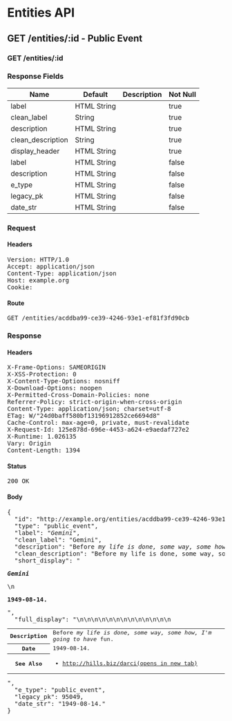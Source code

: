 # Entities API



## GET /entities/:id - Public Event

### GET /entities/:id

### Response Fields

| Name | Default | Description | Not Null |
|------|---------|-------------|----------|
| label | HTML String |  | true |
| clean_label | String |  | true |
| description | HTML String |  | true |
| clean_description | String |  | true |
| display_header | HTML String |  | true |
| label | HTML String |  | false |
| description | HTML String |  | false |
| e_type | HTML String |  | false |
| legacy_pk | HTML String |  | false |
| date_str | HTML String |  | false |

### Request

#### Headers

<pre>Version: HTTP/1.0
Accept: application/json
Content-Type: application/json
Host: example.org
Cookie: </pre>

#### Route

<pre>GET /entities/acddba99-ce39-4246-93e1-ef81f3fd90cb</pre>

### Response

#### Headers

<pre>X-Frame-Options: SAMEORIGIN
X-XSS-Protection: 0
X-Content-Type-Options: nosniff
X-Download-Options: noopen
X-Permitted-Cross-Domain-Policies: none
Referrer-Policy: strict-origin-when-cross-origin
Content-Type: application/json; charset=utf-8
ETag: W/&quot;24d0baff580bf13196912852ce6694d8&quot;
Cache-Control: max-age=0, private, must-revalidate
X-Request-Id: 125e878d-696e-4453-a624-e9aedaf727e2
X-Runtime: 1.026135
Vary: Origin
Content-Length: 1394</pre>

#### Status

<pre>200 OK</pre>

#### Body

<pre>{
  "id": "http://example.org/entities/acddba99-ce39-4246-93e1-ef81f3fd90cb",
  "type": "public_event",
  "label": "<i>Gemini</i>",
  "clean_label": "Gemini",
  "description": "Before <i>my life is done, some way, some how, I'm going to have</i> fun.",
  "clean_description": "Before my life is done, some way, some how, I'm going to have fun.",
  "short_display": "<section><p><strong><i>Gemini</i></strong></p>\n<p><strong>1949-08-14.</strong></p></section>",
  "full_display": "<table>\n<tr>\n<th scope=\"row\">Description</th>\n<td>Before <i>my life is done, some way, some how, I'm going to have</i> fun.</td>\n</tr>\n<tr>\n<th scope=\"row\">Date</th>\n<td>1949-08-14.</td>\n</tr>\n<tr>\n<th scope=\"row\">See Also</th>\n<td><ul><li><a href=\"http://hills.biz/darci\" target=\"_blank\" rel=\"noopener\">http://hills.biz/darci<span>(opens in new tab)</span></a></li></ul></td>\n</tr>\n</table>",
  "e_type": "public_event",
  "legacy_pk": 95049,
  "date_str": "1949-08-14."
}</pre>
